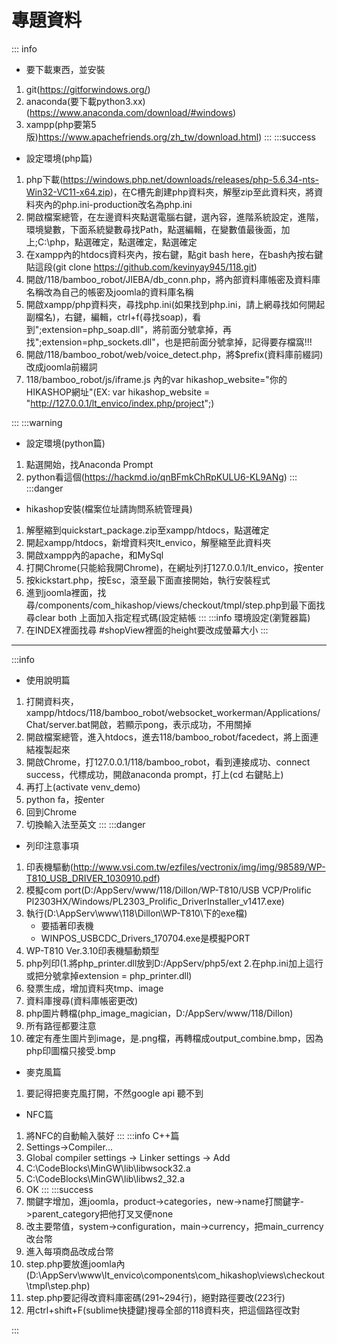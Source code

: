 # 專題資料
::: info
* 要下載東西，並安裝
1. git(https://gitforwindows.org/)
2. anaconda(要下載python3.xx)(https://www.anaconda.com/download/#windows)
3. xampp(php要第5版)https://www.apachefriends.org/zh_tw/download.html)
:::
:::success
* 設定環境(php篇)
1. php下載(https://windows.php.net/downloads/releases/php-5.6.34-nts-Win32-VC11-x64.zip)，在C槽先創建php資料夾，解壓zip至此資料夾，將資料夾內的php.ini-production改名為php.ini
2. 開啟檔案總管，在左邊資料夾點選電腦右鍵，選內容，進階系統設定，進階，環境變數，下面系統變數尋找Path，點選編輯，在變數值最後面，加上;C:\php，點選確定，點選確定，點選確定
3. 在xampp內的htdocs資料夾內，按右鍵，點git bash here，在bash內按右鍵貼這段(git clone https://github.com/kevinyay945/118.git)
4. 開啟/118/bamboo_robot/JIEBA/db_conn.php，將內部資料庫帳密及資料庫名稱改為自己的帳密及joomla的資料庫名稱
5. 開啟xampp/php資料夾，尋找php.ini(如果找到php.ini，請上網尋找如何開起副檔名)，右鍵，編輯，ctrl+f(尋找soap)，看到";extension=php_soap.dll"，將前面分號拿掉，再找";extension=php_sockets.dll"，也是把前面分號拿掉，記得要存檔窩!!!
6. 開啟/118/bamboo_robot/web/voice_detect.php，將$prefix(資料庫前綴詞)改成joomla前綴詞
7. 118/bamboo_robot/js/iframe.js 內的var hikashop_website="你的HIKASHOP網址"(EX: var hikashop_website = "http://127.0.0.1/lt_envico/index.php/project";)

:::
:::warning
* 設定環境(python篇)
1. 點選開始，找Anaconda Prompt
2. python看這個(https://hackmd.io/qnBFmkChRpKULU6-KL9ANg) 
:::
:::danger
* hikashop安裝(檔案位址請詢問系統管理員)
1. 解壓縮到quickstart_package.zip至xampp/htdocs，點選確定
2. 開起xampp/htdocs，新增資料夾lt_envico，解壓縮至此資料夾
3. 開啟xampp內的apache，和MySql
4. 打開Chrome(只能給我開Chrome)，在網址列打127.0.0.1/lt_envico，按enter
5. 按kickstart.php，按Esc，滾至最下面直接開始，執行安裝程式
6. 進到joomla裡面，找尋/components/com_hikashop/views/checkout/tmpl/step.php到最下面找尋clear both 上面加入指定程式碼(設定結帳
:::
:::info
環境設定(瀏覽器篇)
1. 在INDEX裡面找尋 #shopView裡面的height要改成螢幕大小
:::
-------------------------------------------------------------------------------------------------------------------------------
:::info
* 使用說明篇
1. 打開資料夾，xampp/htdocs/118/bamboo_robot/websocket_workerman/Applications/Chat/server.bat開啟，若顯示pong，表示成功，不用關掉
2. 開啟檔案總管，進入htdocs，進去118/bamboo_robot/facedect，將上面連結複製起來
3. 開啟Chrome，打127.0.0.1/118/bamboo_robot，看到連接成功、connect success，代標成功，開啟anaconda prompt，打上(cd 右鍵貼上)
4. 再打上(activate venv_demo)
5. python fa，按enter
6. 回到Chrome
7. 切換輸入法至英文
:::
:::danger
* 列印注意事項
1. 印表機驅動(http://www.vsi.com.tw/ezfiles/vectronix/img/img/98589/WP-T810_USB_DRIVER_1030910.pdf)
2. 模擬com port(D:/AppServ/www/118/Dillon/WP-T810/USB VCP/Prolific Pl2303HX/Windows/PL2303_Prolific_DriverInstaller_v1417.exe)
3. 執行(D:\AppServ\www\118\Dillon\WP-T810\下的exe檔)
    - 要插著印表機
    - WINPOS_USBCDC_Drivers_170704.exe是模擬PORT
4. WP-T810 Ver.3.10印表機驅動類型
4. php列印(1.將php_printer.dll放到D:/AppServ/php5/ext 2.在php.ini加上這行或把分號拿掉extension = php_printer.dll)
5. 發票生成，增加資料夾tmp、image
6. 資料庫搜尋(資料庫帳密更改)
7. php圖片轉檔(php_image_magician，D:/AppServ/www/118/Dillon)
8. 所有路徑都要注意
9. 確定有產生圖片到image，是.png檔，再轉檔成output_combine.bmp，因為php印圖檔只接受.bmp

* 麥克風篇 
1. 要記得把麥克風打開，不然google api 聽不到

* NFC篇
1. 將NFC的自動輸入裝好
:::
:::info
C++篇
1. Settings->Compiler...
2. Global compiler settings -> Linker settings -> Add
3. C:\CodeBlocks\MinGW\lib\libwsock32.a
4. C:\CodeBlocks\MinGW\lib\libws2_32.a
5. OK
:::
:::success
1. 關鍵字增加，進joomla，product->categories，new->name打關鍵字->parent_category把他打叉叉便none
2. 改主要幣值，system->configuration，main->currency，把main_currency改台幣
3. 進入每項商品改成台幣
4. step.php要放進joomla內(D:\AppServ\www\lt_envico\components\com_hikashop\views\checkout\tmpl\step.php)
5. step.php要記得改資料庫密碼(291~294行)，絕對路徑要改(223行)
6. 用ctrl+shift+F(sublime快捷鍵)搜尋全部的118資料夾，把這個路徑改對

:::

